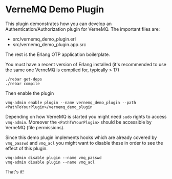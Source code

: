 # VerneMQ Demo Plugin

This plugin demonstrates how you can develop an Authentication/Authorization plugin for VerneMQ. The important files are:

- src/vernemq_demo_plugin.erl 
- src/vernemq_demo_plugin.app.src

The rest is the Erlang OTP application boilerplate.


You must have a recent version of Erlang installed (it's recommended to use the same one VerneMQ is compiled for, typically > 17)

    ./rebar get-deps
    ./rebar compile

Then enable the plugin

    vmq-admin enable plugin --name vernemq_demo_plugin --path <PathToYourPlugin>/vernemq_demo_plugin

Depending on how VerneMQ is started you might need ``sudo`` rights to access ``vmq-admin``.
Moreover the ``<PathToYourPlugin>`` should be accessible by VerneMQ (file permissions).

Since this demo plugin implements hooks which are already covered by ``vmq_passwd`` and ``vmq_acl`` you might want to disable these in order to see the effect of this plugin.

    vmq-admin disable plugin --name vmq_passwd
    vmq-admin disable plugin --name vmq_acl

That's it!
